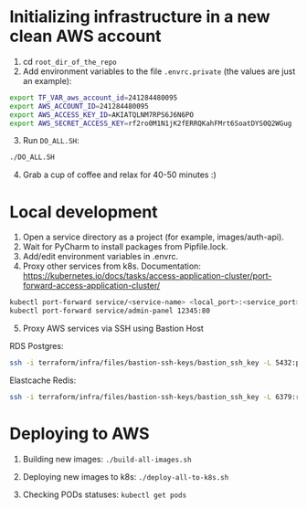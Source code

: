 # Initializing infrastructure in a new clean AWS account

1. cd `root_dir_of_the_repo`
2. Add environment variables to the file `.envrc.private` (the values are just an example):
```bash
export TF_VAR_aws_account_id=241284480095
export AWS_ACCOUNT_ID=241284480095
export AWS_ACCESS_KEY_ID=AKIATQLNM7RPS6J6N6PO
export AWS_SECRET_ACCESS_KEY=rf2ro0M1N1jK2fERRQKahFMrt6SoatDYS0Q2WGug
```
3. Run `DO_ALL.SH`:
```bash
./DO_ALL.SH
```
4. Grab a cup of coffee and relax for 40-50 minutes :)


# Local development

1. Open a service directory as a project (for example, images/auth-api).
2. Wait for PyCharm to install packages from Pipfile.lock.
3. Add/edit environment variables in .envrc.
4. Proxy other services from k8s.
Documentation: https://kubernetes.io/docs/tasks/access-application-cluster/port-forward-access-application-cluster/

```bash
kubectl port-forward service/<service-name> <local_port>:<service_port>
kubectl port-forward service/admin-panel 12345:80
```

5. Proxy AWS services via SSH using Bastion Host

RDS Postgres:
```bash
ssh -i terraform/infra/files/bastion-ssh-keys/bastion_ssh_key -L 5432:postgres.cqdoof7q4aet.us-east-1.rds.amazonaws.com:5432 -N ubuntu@52.91.51.189
```

Elastcache Redis:
```bash
ssh -i terraform/infra/files/bastion-ssh-keys/bastion_ssh_key -L 6379:redis-cluster-repl-group.wwpkm1.ng.0001.use1.cache.amazonaws.com:6379 -N ubuntu@52.91.51.189
```


# Deploying to AWS

1. Building new images:
`./build-all-images.sh`


2. Deploying new images to k8s:
`./deploy-all-to-k8s.sh`


3. Checking PODs statuses:
`kubectl get pods`

